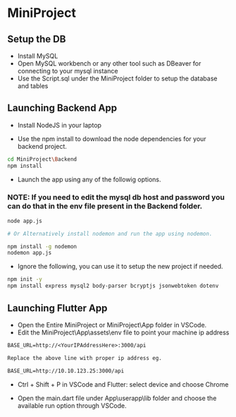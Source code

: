 # MiniProject

## Setup the DB 

* Install MySQL 
* Open MySQL workbench or any other tool such as DBeaver for connecting to your mysql instance 
* Use the Script.sql under the MiniProject folder to setup the database and tables

## Launching Backend App

* Install NodeJS in your laptop 

* Use the npm install to download the node dependencies for your backend project.

```sh
cd MiniProject\Backend
npm install 
```

* Launch the app using any of the followig options. 

### NOTE: If you need to edit the mysql db host and password you can do that in the env file present in the Backend folder.

```sh
node app.js

# Or Alternatively install nodemon and run the app using nodemon.

npm install -g nodemon
nodemon app.js
```


* Ignore the following, you can use it to setup the new project if needed.

```sh
npm init -y
npm install express mysql2 body-parser bcryptjs jsonwebtoken dotenv
```


## Launching Flutter App

* Open the Entire MiniProject or MiniProject\App folder in VSCode.
* Edit the MiniProject\App\assets\env file to point your machine ip address

```txt
BASE_URL=http://<YourIPAddressHere>:3000/api

Replace the above line with proper ip address eg.

BASE_URL=http://10.10.123.25:3000/api
```

* Ctrl + Shift + P  in VSCode and Flutter: select device and choose Chrome

* Open the main.dart file under App\userapp\lib folder and choose the available run option through VSCode.

